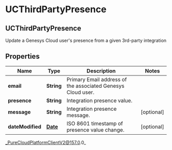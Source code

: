 # UCThirdPartyPresence

## UCThirdPartyPresence
Update a Genesys Cloud user&#39;s presence from a given 3rd-party integration

## Properties

|Name | Type | Description | Notes|
|------------ | ------------- | ------------- | -------------|
| **email** | **String** | Primary Email address of the associated Genesys Cloud user. | |
| **presence** | **String** | Integration presence value. | |
| **message** | **String** | Integration presence message. | [optional] |
| **dateModified** | [**Date**](Date) | ISO 8601 timestamp of presence value change. | [optional] |



_PureCloudPlatformClientV2@157.0.0_
